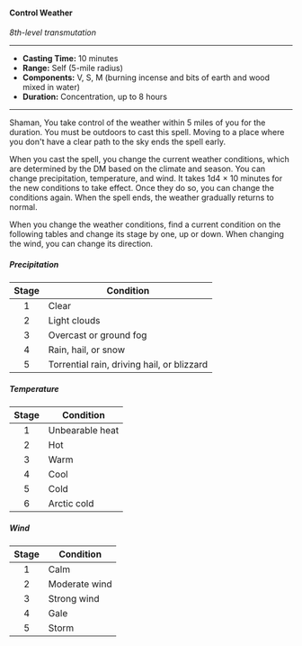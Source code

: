 #### Control Weather
*8th-level transmutation*
___
- **Casting Time:** 10 minutes
- **Range:** Self (5-mile radius)
- **Components:** V, S, M (burning incense and bits of earth and wood mixed in water)
- **Duration:** Concentration, up to 8 hours
---
Shaman, 
You take control of the weather within 5 miles of you for the duration. You must be outdoors to cast this spell. Moving to a place where you don't have a clear path to the sky ends the spell early.

When you cast the spell, you change the current weather conditions, which are determined by the DM based on the climate and season. You can change precipitation, temperature, and wind. It takes 1d4 × 10 minutes for the new conditions to take effect. Once they do so, you can change the conditions again. When the spell ends, the weather gradually returns to normal.

When you change the weather conditions, find a current condition on the following tables and change its stage by one, up or down. When changing the wind, you can change its direction.

##### Precipitation
| Stage | Condition |
|:---:|---|
| 1 | Clear |
| 2 | Light clouds |
| 3 | Overcast or ground fog |
| 4 | Rain, hail, or snow |
| 5 | Torrential rain, driving hail, or blizzard |

##### Temperature
| Stage | Condition |
|:---:|---|
| 1 | Unbearable heat |
| 2 | Hot |
| 3 | Warm |
| 4 | Cool |
| 5 | Cold |
| 6 | Arctic cold |

##### Wind
| Stage | Condition |
|:---:|---|
| 1 | Calm |
| 2 | Moderate wind |
| 3 | Strong wind |
| 4 | Gale |
| 5 | Storm |